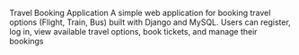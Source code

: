 Travel Booking Application
A simple web application for booking travel options (Flight, Train, Bus) built with Django and MySQL. Users can register, log in, view available travel options, book tickets, and manage their bookings
